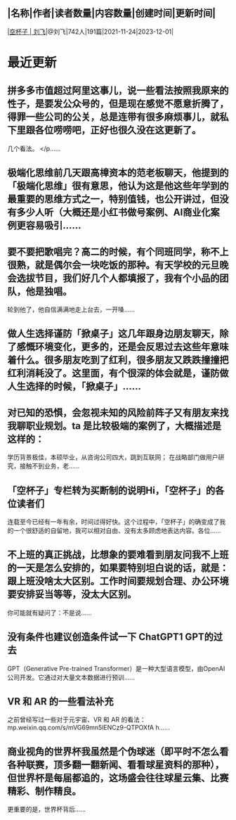 |名称|作者|读者数量|内容数量|创建时间|更新时间|
---
|[空杯子 | 刘飞](https://xiaobot.net/p/emptycup?refer=0b133df9-27dc-423b-8101-639049001c13)|@刘飞|742人|191篇|2021-11-24|2023-12-01|

# 最近更新
## 拼多多市值超过阿里这事儿，说一些看法按照我原来的性子，是要发公众号的，但是现在感觉不愿意折腾了，得罪一些公司的公关，总是连带有很多麻烦事儿，就私下里跟各位唠唠吧，正好也很久没在这更新了。
几个看法。
</p......
## 极端化思维前几天跟高樟资本的范老板聊天，他提到的「极端化思维」很有意思，他认为这是他这些年学到的最重要的思维方式之一，特别值钱，也公开讲过，但没有多少人听（大概还是小红书做号案例、AI商业化案例更容易吸引......
## 要不要把歌唱完？高二的时候，有个同班同学，称不上很熟，就是偶尔会一块吃饭的那种。有天学校的元旦晚会选拔节目，我们好几个人都填报了，我有个小品的团队，他是独唱。
轮到他了，他自信满满地走上台去，一开嗓......
## 做人生选择谨防「掀桌子」这几年跟身边朋友聊天，除了感慨环境变化，更多的，还是会反思过去这些年意味着什么。很多朋友吃到了红利，很多朋友又跌跌撞撞把红利消耗没了。这里面，有个很深的体会就是，谨防做人生选择的时候，「掀桌子」......
## 对已知的恐惧，会忽视未知的风险前阵子又有朋友来找我聊职业规划。ta 是比较极端的案例了，大概描述是这样的：
学历背景极佳，本硕毕业，从咨询公司四大，跳到互联网；
在战略部门做用户研究，接触不到业务，老......
## 「空杯子」专栏转为买断制的说明Hi，「空杯子」的各位读者们

连载至今已经有一年有余，时间过得好快。这个过程中，「空杯子」的确变成了我的一个很舒适的自留地，我可以相对自由、没有太多顾虑地表达内容。各位......
## 不上班的真正挑战，比想象的要难看到朋友问我不上班的一天是怎么安排的，如果要特别坦白说的话，就是：跟上班没啥太大区别。工作时间要规划合理、办公环境要安排妥当等等，没太大区别。

你可能就有疑问了：不是说......
## 没有条件也建议创造条件试一下 ChatGPT1 GPT的过去

GPT（Generative Pre-trained Transformer）是一种大型语言模型，由OpenAI公司开发。它通过对大量文本数据进行预训......
## VR 和 AR 的一些看法补充
之前曾经写过一些对于元宇宙、VR 和 AR 的看法：
mp.weixin.qq.com/s/mVG69mn5lENCz9-QTPOXfA
h......
## 商业视角的世界杯我虽然是个伪球迷（即平时不怎么看各种联赛，顶多翻一翻新闻、看看球星资料的那种），但世界杯是每届都追的，这场盛会往往球星云集、比赛精彩、制作精良。

更重要的是，世界杯背后......

